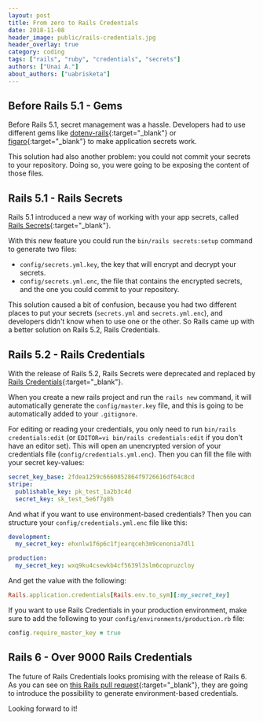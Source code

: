```yaml
---
layout: post
title: From zero to Rails Credentials
date: 2018-11-08
header_image: public/rails-credentials.jpg
header_overlay: true
category: coding
tags: ["rails", "ruby", "credentials", "secrets"]
authors: ["Unai A."]
about_authors: ["uabrisketa"]
---
```


## Before Rails 5.1 - Gems

Before Rails 5.1, secret management was a hassle.
Developers had to use different gems like [dotenv-rails](https://github.com/bkeepers/dotenv){:target="_blank"} or [figaro](https://github.com/laserlemon/figaro){:target="_blank"} to make application secrets work.

This solution had also another problem: you could not commit your secrets to your repository.
Doing so, you were going to be exposing the content of those files.

## Rails 5.1 - Rails Secrets

Rails 5.1 introduced a new way of working with your app secrets, called [Rails Secrets](https://guides.rubyonrails.org/5_1_release_notes.html#encrypted-secrets){:target="_blank"}.

With this new feature you could run the `bin/rails secrets:setup` command to generate two files:

* `config/secrets.yml.key`, the key that will encrypt and decrypt your secrets.
* `config/secrets.yml.enc`, the file that contains the encrypted secrets, and the one you could commit to your repository.

This solution caused a bit of confusion, because you had two different places to put your secrets (`secrets.yml` and `secrets.yml.enc`), and developers didn't know when to use one or the other.
So Rails came up with a better solution on Rails 5.2, Rails Credentials.

## Rails 5.2 - Rails Credentials

With the release of Rails 5.2, Rails Secrets were deprecated and replaced by [Rails Credentials](https://guides.rubyonrails.org/5_2_release_notes.html#credentials){:target="_blank"}.

When you create a new rails project and run the `rails new` command, it will automatically generate the `config/master.key` file, and this is going to be automatically added to your `.gitignore`.

For editing or reading your credentials, you only need to run `bin/rails credentials:edit` (or `EDITOR=vi bin/rails credentials:edit` if you don't have an editor set).
This will open an unencrypted version of your credentials file (`config/credentials.yml.enc`).
Then you can fill the file with your secret key-values:

```yml
secret_key_base: 2fdea1259c6660852864f9726616df64c8cd
stripe:
  publishable_key: pk_test_1a2b3c4d
  secret_key: sk_test_5e6f7g8h
```

And what if you want to use environment-based credentials?
Then you can structure your `config/credentials.yml.enc` file like this:

```yml
development:
  my_secret_key: ehxnlw1f6p6c1fjearqceh3m9cenonia7dl1

production:
  my_secret_key: wxq9ku4csewkb4cf5639l3slm6copruzcloy
```

And get the value with the following:

```ruby
Rails.application.credentials[Rails.env.to_sym][:my_secret_key]
```

If you want to use Rails Credentials in your production environment, make sure to add the following to your `config/environments/production.rb` file:

```ruby
config.require_master_key = true
```

## Rails 6 - Over 9000 Rails Credentials

The future of Rails Credentials looks promising with the release of Rails 6.
As you can see on [this Rails pull request](https://github.com/rails/rails/pull/33521){:target="_blank"}, they are going to introduce the possibility to generate environment-based credentials.

Looking forward to it!
